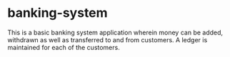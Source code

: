 # banking-system
This is a basic banking system application wherein money can be added, withdrawn as well as transferred to and from customers. A ledger is maintained for each of the customers.

